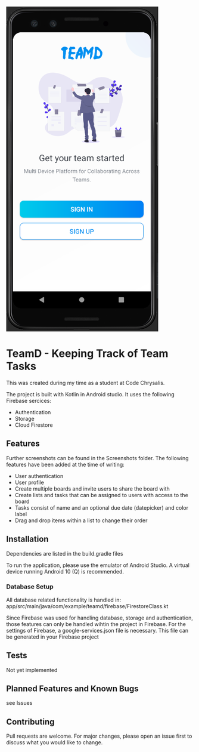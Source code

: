 <!-- <div align="center">
  <img src="https://encrypted-tbn0.gstatic.com/images?q=tbn%3AANd9GcSaKh6HIMYJzi_P4DpqhwfhSHHX0mRCSW78mA&usqp=CAU" width="450" height="300"/>
</div> -->

![Homepage](/Screenshots/Login.PNG?raw=true "TeamD_Login")

# TeamD - Keeping Track of Team Tasks

This was created during my time as a student at Code Chrysalis.

The project is built with Kotlin in Android studio. It uses the following Firebase sercices:

- Authentication
- Storage
- Cloud Firestore

## Features

Further screenshots can be found in the Screenshots folder. The following features have been added at the time of writing:

- User authentication
- User profile
- Create multiple boards and invite users to share the board with
- Create lists and tasks that can be assigned to users with access to the board
- Tasks consist of name and an optional due date (datepicker) and color label
- Drag and drop items within a list to change their order

## Installation

Dependencies are listed in the build.gradle files

To run the application, please use the emulator of Android Studio.
A virtual device running Android 10 (Q) is recommended.

### Database Setup

All database related functionality is handled in:
app/src/main/java/com/example/teamd/firebase/FirestoreClass.kt

Since Firebase was used for handling database, storage and authentication, those features can only be handled wihtin the project in Firebase.
For the settings of Firebase, a google-services.json file is necessary. This file can be generated in your Firebase project

## Tests

Not yet implemented

## Planned Features and Known Bugs

see Issues

## Contributing

Pull requests are welcome. For major changes, please open an issue first to discuss what you would like to change.
